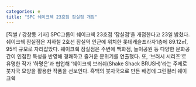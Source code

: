 ```yaml
---
categories: e
title: "SPC 쉐이크쉑 23호점 잠실점 개점"
---
```

[직썰 / 강창동 기자] SPC그룹이 쉐이크쉑 23호점 ‘잠실점’을 개점한다고 23일 밝혔다.쉐이크쉑 잠실점은 지하철 2호선 잠실역 인근에 위치한 롯데캐슬프라자1층에 89.12㎡, 95석 규모로 자리잡았다. 쉐이크쉑 잠실점은 주변에 백화점, 놀이공원 등 다양한 문화공간이 인접한 특성을 반영해 경쾌하고 즐거운 분위기를 연출했다. 또, ‘브러시 시리즈’로 유명한 작가 ‘하명은’과 협업해 ‘쉐이크쉑 브러쉬(Shake Shack BRUSH)’라는 주제로 붓자국 모양을 활용한 작품을 선보인다. 흑백의 붓자국으로 만든 배경에 그린컬러 쉐이크쉑